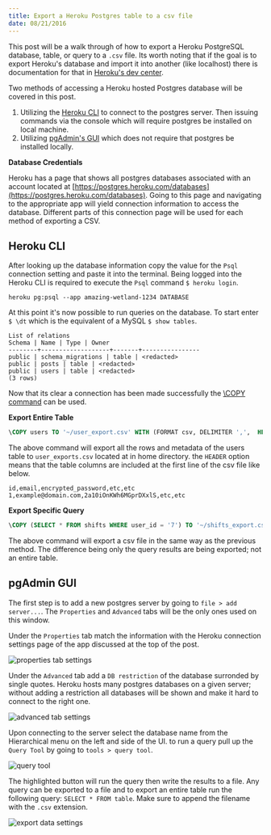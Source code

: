 ```yaml
---
title: Export a Heroku Postgres table to a csv file
date: 08/21/2016
---
```


This post will be a walk through of how to export a Heroku PostgreSQL database, table, or query to a `.csv` file. Its worth noting that if the goal is to export Heroku's database and import it into another (like localhost) there is documentation for that in [Heroku's dev center](https://devcenter.heroku.com/articles/heroku-postgres-import-export).

Two methods of accessing a Heroku hosted Postgres database will be covered in this post.

1. Utilizing the [Heroku CLI](https://toolbelt.heroku.com/) to connect to the postgres server. Then issuing commands via the console which will require postgres be installed on local machine.
2. Utilizing [pgAdmin's GUI](https://www.pgadmin.org/) which does not require that postgres be installed locally.

**Database Credentials**

Heroku has a page that shows all postgres databases associated with an account located at [https://postgres.heroku.com/databases](https://postgres.heroku.com/databases). Going to this page and navigating to the appropriate app will yield connection information to access the database. Different parts of this connection page will be used for each method of exporting a CSV.

## Heroku CLI

After looking up the database information copy the value for the `Psql` connection setting and paste it into the terminal. Being logged into the Heroku CLI is required to execute the `Psql` command `$ heroku login`.

```shell
heroku pg:psql --app amazing-wetland-1234 DATABASE
```

At this point it's now possible to run queries on the database. To start enter `$ \dt` which is the equivalent of a MySQL `$ show tables`.

```none
List of relations
Schema | Name | Type | Owner
--------+-------------------+-------+----------------
public | schema_migrations | table | <redacted>
public | posts | table | <redacted>
public | users | table | <redacted>
(3 rows)
```

Now that its clear a connection has been made successfully the [\COPY command](https://www.postgresql.org/docs/9.2/static/sql-copy.html) can be used.

**Export Entire Table**

```sql
\COPY users TO '~/user_export.csv' WITH (FORMAT csv, DELIMITER ',',  HEADER true);
```

The above command will export all the rows and metadata of the users table to `user_exports.csv` located at in home directory. the `HEADER` option means that the table columns are included at the first line of the csv file like below.

```none
id,email,encrypted_password,etc,etc
1,example@domain.com,2a10iOnKWh6MGprDXxlS,etc,etc
```

**Export Specific Query**

```sql
\COPY (SELECT * FROM shifts WHERE user_id = '7') TO '~/shifts_export.csv' WITH (FORMAT csv, DELIMITER ',',  HEADER true);
```

The above command will export a csv file in the same way as the previous method. The difference being only the query results are being exported; not an entire table.

## pgAdmin GUI

The first step is to add a new postgres server by going to `file > add server...`. The `Properties` and `Advanced` tabs will be the only ones used on this window.

Under the `Properties` tab match the information with the Heroku connection settings page of the app discussed at the top of the post.

![properties tab settings](/pgexport/properties_tab.png)

Under the `Advanced` tab add a `DB restriction` of the database surronded by single quotes. Heroku hosts many postgres databases on a given server; without adding a restriction all databases will be shown and make it hard to connect to the right one.

![advanced tab settings](/pgexport/advanced_tab.png)

Upon connecting to the server select the database name from the Hierarchical menu on the left and side of the UI. to run a query pull up the `Query Tool` by going to `tools > query tool`.

![query tool](/pgexport/query_tool.png)

The highlighted button will run the query then write the results to a file. Any query can be exported to a file and to export an entire table run the following query: `SELECT * FROM table`. Make sure to append the filename with the `.csv` extension.

![export data settings](/pgexport/export_settings.png)
